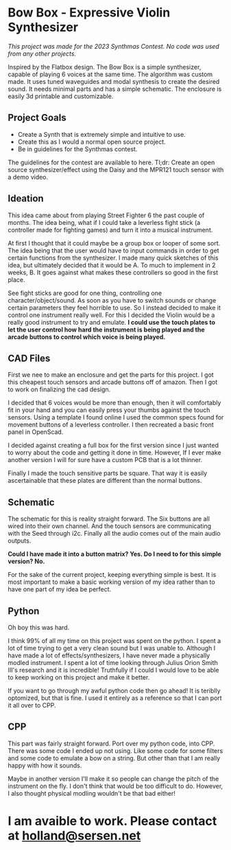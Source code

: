 # Bow Box - Expressive Violin Synthesizer

*This project was made for the 2023 Synthmas Contest. No code was used from any other projects.*

Inspired by the Flatbox design. The Bow Box is a simple synthesizer, capable of playing 6 voices at the same time. The algorithm was custom made. It uses tuned waveguides and modal synthesis to create the desired sound. It needs minimal parts and has a simple schematic. The enclosure is easily 3d printable and customizable. 

## Project Goals

- Create a Synth that is extremely simple and intuitive to use.
- Create this as I would a normal open source project. 
- Be in guidelines for the Synthmas contest.

The guidelines for the contest are available to here. Tl;dr: Create an open source synthesizer/effect using the Daisy and the MPR121 touch sensor with a demo video.


## Ideation

This idea came about from playing Street Fighter 6 the past couple of months. The idea being, what if I could take a leverless fight stick (a controller made for fighting games) and turn it into a musical instrument. 

At first I thought that it could maybe be a group box or looper of some sort. The idea being that the user would have to input commands in order to get certain functions from the synthesizer. I made many quick sketches of this idea, but ultimately decided that it would be A. To much to implement in 2 weeks, B. It goes against what makes these controllers so good in the first place. 

See fight sticks are good for one thing, controlling one character/object/sound. As soon as you have to switch sounds or change certain parameters they feel horrible to use. So I instead decided to make it control one instrument really well. For this I decided the Violin would be a really good instrument to try and emulate. **I could use the touch plates to let the user control how hard the instrument is being played and the arcade buttons to control which voice is being played.**  

## CAD Files
First we nee to make an enclosure and get the parts for this project. I got this cheapest touch sensors and arcade buttons off of amazon. Then I got to work on finalizing the cad design. 

I decided that 6 voices would be more than enough, then it will comfortably fit in your hand and you can easily press your thumbs against the touch sensors. Using a template I found online I used the common specs found for movement buttons of a leverless controller. I then recreated a basic front panel in OpenScad. 

I decided against creating a full box for the first version since I just wanted to worry about the code and getting it done in time. However, If I ever make another version I will for sure have a custom PCB that is a lot thinner. 

Finally I made the touch sensitive parts be square. That way it is easily ascertainable that these plates are different than the normal buttons. 

## Schematic 

The schematic for this is reality straight forward. The Six buttons are all wired into their own channel. And the touch sensors are communicating with the Seed through i2c. Finally all the audio comes out of the main audio outputs. 

**Could I have made it into a button matrix? Yes. Do I need to for this simple version? No.** 

For the sake of the current project, keeping everything simple is best. It is most important to make a basic working version of my idea rather than to have one part of my idea be perfect. 

## Python

Oh boy this was hard. 

I think 99% of all my time on this project was spent on the python. I spent a lot of time trying to get a very clean sound but I was unable to. Although I have made a lot of effects/synthesizers, I have never made a physically modled instrument. I spent a lot of time looking through Julius Orion Smith III's research and it is incredible! Truthfully if I could I would love to be able to keep working on this project and make it better.

If you want to go through my awful python code then go ahead! It is teriblly optomized, but that is fine. I used it entirely as a reference so that I can port it all over to CPP.

## CPP

This part was fairly straight forward. Port over my python code, into CPP. There was some code I ended up not using. Like some code for some filters and some code to emulate a bow on a string. But other than that I am really happy with how it sounds.

Maybe in another version I'll make it so people can change the pitch of the instrument on the fly. I don't think that would be too difficult to do. However, I also thought physical modling wouldn't be that bad either!

# I am avaible to work. Please contact at holland@sersen.net 

